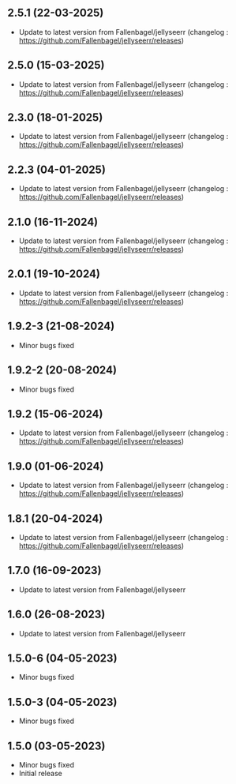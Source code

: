 
## 2.5.1 (22-03-2025)
- Update to latest version from Fallenbagel/jellyseerr (changelog : https://github.com/Fallenbagel/jellyseerr/releases)

## 2.5.0 (15-03-2025)
- Update to latest version from Fallenbagel/jellyseerr (changelog : https://github.com/Fallenbagel/jellyseerr/releases)

## 2.3.0 (18-01-2025)
- Update to latest version from Fallenbagel/jellyseerr (changelog : https://github.com/Fallenbagel/jellyseerr/releases)

## 2.2.3 (04-01-2025)
- Update to latest version from Fallenbagel/jellyseerr (changelog : https://github.com/Fallenbagel/jellyseerr/releases)

## 2.1.0 (16-11-2024)
- Update to latest version from Fallenbagel/jellyseerr (changelog : https://github.com/Fallenbagel/jellyseerr/releases)

## 2.0.1 (19-10-2024)
- Update to latest version from Fallenbagel/jellyseerr (changelog : https://github.com/Fallenbagel/jellyseerr/releases)
## 1.9.2-3 (21-08-2024)
- Minor bugs fixed
## 1.9.2-2 (20-08-2024)

- Minor bugs fixed

## 1.9.2 (15-06-2024)
- Update to latest version from Fallenbagel/jellyseerr (changelog : https://github.com/Fallenbagel/jellyseerr/releases)

## 1.9.0 (01-06-2024)
- Update to latest version from Fallenbagel/jellyseerr (changelog : https://github.com/Fallenbagel/jellyseerr/releases)

## 1.8.1 (20-04-2024)
- Update to latest version from Fallenbagel/jellyseerr (changelog : https://github.com/Fallenbagel/jellyseerr/releases)

## 1.7.0 (16-09-2023)

- Update to latest version from Fallenbagel/jellyseerr

## 1.6.0 (26-08-2023)

- Update to latest version from Fallenbagel/jellyseerr

## 1.5.0-6 (04-05-2023)

- Minor bugs fixed

## 1.5.0-3 (04-05-2023)

- Minor bugs fixed

## 1.5.0 (03-05-2023)

- Minor bugs fixed
- Initial release
